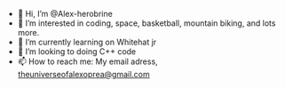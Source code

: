 - 👋 Hi, I’m @Alex-herobrine
- 👀 I’m interested in coding, space, basketball, mountain biking, and lots more.
- 🌱 I’m currently learning on Whitehat jr
- 💞️ I’m looking to doing C++ code
- 📫 How to reach me: My email adress, theuniverseofalexoprea@gmail.com

<!---
Alex-herobrine/Alex-herobrine is a ✨ special ✨ repository because its `README.md` (this file) appears on your GitHub profile.
You can click the Preview link to take a look at your changes.
--->
